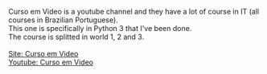 Curso em Video is a youtube channel and they have a lot of course in IT (all courses in Brazilian Portuguese). <br/>
This one is specifically in Python 3 that I've been done.<br/>
The course is splitted in world 1, 2 and 3.<br/>
<br/>
[Site: Curso em Video](https://www.cursoemvideo.com/curso/)<br/>
[Youtube: Curso em Video](https://youtube.com/playlist?list=PLvE-ZAFRgX8hnECDn1v9HNTI71veL3oW0)<br/>